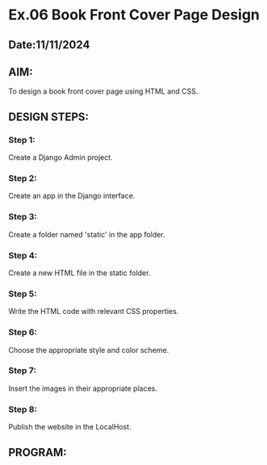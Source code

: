# Ex.06 Book Front Cover Page Design
## Date:11/11/2024

## AIM:
To design a book front cover page using HTML and CSS.

## DESIGN STEPS:

### Step 1:
Create a Django Admin project.

### Step 2:
Create an app in the Django interface.

### Step 3:
Create a folder named 'static' in the app folder.

### Step 4:
Create a new HTML file in the static folder.

### Step 5:
Write the HTML code with relevant CSS properties.

### Step 6:
Choose the appropriate style and color scheme.

### Step 7:
Insert the images in their appropriate places.

### Step 8:
Publish the website in the LocalHost.

## PROGRAM:
<!DOCTYPE html>
<html lang="en">
<head>
    <meta charset="UTF-8">
    <meta name="viewport" content="width=device-width, initial-scale=1.0">
    <title>SOUL</title>
    <style>
        .box {
            height: 700px;
            width: 500px;
            margin: auto;
            position: relative;
            border: 1px solid #ccc;
        }

        .title {
            font-size: xx-large;
            font-weight: 400;
            font-style: italic;
            top: 0%;
            left: 10%;
            color: rgb(25, 165, 57);
            position: absolute;
        }

        .caption {
            font-size: x-large;
            font-weight: 1000;
            font-style: oblique;
            color: black;
            top: 40%;
            right: 22px;
            position: absolute;
        }

        .author {
            right: 0%;
            bottom: 0px;
            position: absolute;
        }

        .name {
            font-size: large;
            font-weight: 900;
            font-style: initial;
            position: absolute;
            right: 4%;
            bottom: 10%;
            color: rgb(0, 0, 0);
        }

        .bottom-bar {
            position: absolute;
            bottom: 10px;
            left: 20px;
            font-size: medium;
        }

        .publisher,
        .date {
            display: inline-block;
            margin-right: 10px;
            font-weight: 600;
            color: rgb(255, 255, 255);
        }

        .strip {
            width: 100%;
            height: 1px;
            background-color: #000;
            position: absolute;
            bottom: 0;
        }
    </style>
</head>
<body>
    <div class="box">
        <center>
            <!-- Use relative paths for your images or upload them to a server -->
            <img src= "C:\Users\admin\OneDrive\Pictures\Screenshots\Screenshot 2024-11-11 161510.png" width="100%" height="100%">
        </center>
        

        <hr>

        <div class="name">
            <p>Vimalarani A</p>
        </div>

        <div class="author">
            <!-- Use relative path or valid online URL for the author image -->
            <img src= "C:\Users\admin\OneDrive\Pictures\Screenshots\Screenshot 2024-01-26 223905.png" width="85" height="85">
        </div>

        <div class="bottom-bar">
            <div class="publisher">Publisher: JK Printers</div>
            <div class="date">2024</div>
        </div>

        <div class="strip"></div>
    </div>
</body>
</html>


## OUTPUT:
![Screenshot 2024-11-11 162142](https://github.com/user-attachments/assets/49310b62-41f2-4645-8a2d-f92382266eb0)


## RESULT:
The program for designing book front cover page using HTML and CSS is completed successfully.
